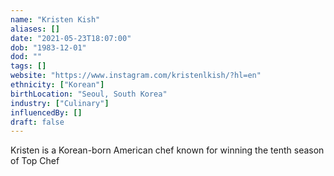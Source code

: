 ```yaml
---
name: "Kristen Kish"
aliases: []
date: "2021-05-23T18:07:00"
dob: "1983-12-01"
dod: ""
tags: []
website: "https://www.instagram.com/kristenlkish/?hl=en"
ethnicity: ["Korean"]
birthLocation: "Seoul, South Korea"
industry: ["Culinary"]
influencedBy: []
draft: false
---
```


Kristen is a Korean-born American chef known for winning the tenth season of Top Chef
